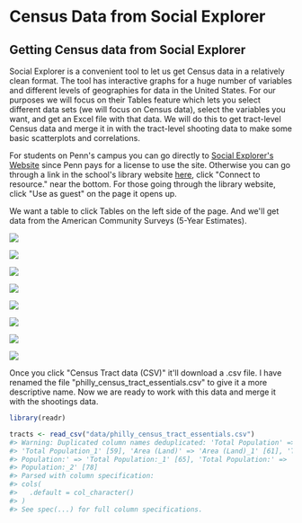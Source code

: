 
# Census Data from Social Explorer


## Getting Census data from Social Explorer

Social Explorer is a convenient tool to let us get Census data in a relatively clean format. The tool has interactive graphs for a huge number of variables and different levels of geographies for data in the United States. For our purposes we will focus on their Tables feature which lets you select different data sets (we will focus on Census data), select the variables you want, and get an Excel file with that data. We will do this to get tract-level Census data and merge it in with the tract-level shooting data to make some basic scatterplots and correlations. 

For students on Penn's campus you can go directly to [Social Explorer's Website](https://www.socialexplorer.com/explore-maps) since Penn pays for a license to use the site. Otherwise you can go through a link in the school's library website [here](https://franklin.library.upenn.edu/catalog/FRANKLIN_9941110333503681), click "Connect to resource." near the bottom. For those going through the library website, click "Use as guest" on the page it opens up. 

We want a table to click Tables on the left side of the page. And we'll get data from the American Community Surveys (5-Year Estimates). 

![](images/social_explorer_1.PNG)

![](images/social_explorer_2.PNG)

![](images/social_explorer_3.PNG)

![](images/social_explorer_4.PNG)

![](images/social_explorer_5.PNG)

![](images/social_explorer_6.PNG)

![](images/social_explorer_7.PNG)

![](images/social_explorer_8.PNG)

Once you click "Census Tract data (CSV)" it'll download a .csv file. I have renamed the file "philly_census_tract_essentials.csv" to give it a more descriptive name. Now we are ready to work with this data and merge it with the shootings data. 


```r
library(readr)
```


```r
tracts <- read_csv("data/philly_census_tract_essentials.csv")
#> Warning: Duplicated column names deduplicated: 'Total Population' =>
#> 'Total Population_1' [59], 'Area (Land)' => 'Area (Land)_1' [61], 'Total
#> Population:' => 'Total Population:_1' [65], 'Total Population:' => 'Total
#> Population:_2' [78]
#> Parsed with column specification:
#> cols(
#>   .default = col_character()
#> )
#> See spec(...) for full column specifications.
```

